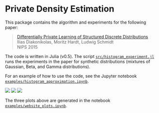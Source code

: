 # Private Density Estimation

This package contains the algorithm and experiments for the following paper: 

> [Differentially Private Learning of Structured Discrete Distributions](https://papers.nips.cc/paper/5713-differentially-private-learning-of-structured-discrete-distributions)  
> Ilias Diakonikolas, Moritz Hardt, Ludwig Schmidt  
> NIPS 2015


The code is written in Julia (v0.5). The script [`src/histogram_experiment.jl`](https://github.com/ludwigschmidt/private_density/blob/master/src/histogram_experiment.jl) runs the experiments in the paper for synthetic distributions (mixtures of Gaussian, Beta, and Gamma distributions).

For an example of how to use the code, see the Jupyter notebook [`examples/histogram_approximation.ipynb`](https://github.com/ludwigschmidt/private_density/blob/master/examples/histogram_approximation.ipynb).

![](https://cdn.rawgit.com/ludwigschmidt/private_density/4076613c8cfd6699b2f5ba0924d3cc9f4f461c00/output/gmm.svg) ![](https://cdn.rawgit.com/ludwigschmidt/private_density/4076613c8cfd6699b2f5ba0924d3cc9f4f461c00/output/non_private.svg) ![](https://cdn.rawgit.com/ludwigschmidt/private_density/4076613c8cfd6699b2f5ba0924d3cc9f4f461c00/output/private.svg)

The three plots above are generated in the notebook [`examples/website_plots.ipynb`](https://github.com/ludwigschmidt/private_density/blob/master/examples/website_plots.ipynb).
